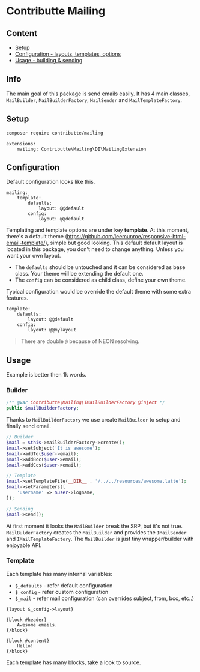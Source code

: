 # Contributte Mailing

## Content

- [Setup](#setup)
- [Configuration - layouts, templates, options](#configuration)
- [Usage - building & sending](#usage)

## Info

The main goal of this package is send emails easily. It has 4 main classes, `MailBuilder`, `MailBuilderFactory`, `MailSender` and `MailTemplateFactory`.

## Setup

```bash
composer require contributte/mailing
```

```neon
extensions:
	mailing: Contributte\Mailing\DI\MailingExtension
```

## Configuration

Default configuration looks like this.

```neon
mailing:
	template:
		defaults:
			layout: @@default
		config:
			layout: @@default
```

Templating and template options are under key **template**. At this moment, there's a default theme (https://github.com/leemunroe/responsive-html-email-template/), simple but good looking.
This default default layout is located in this package, you don't need to change anything. Unless you want your own layout.

- The `defaults` should be untouched and it can be considered as base class. Your theme will be extending the default one.
- The `config` can be considered as child class, define your own theme.

Typical configuration would be override the default theme with some extra features.

```neon
template:
	defaults:
		layout: @@default
	config:
		layout: @@mylayout
```

> There are double `@` because of NEON resolving.

## Usage

Example is better then 1k words.

### Builder

```php
/** @var Contributte\Mailing\IMailBuilderFactory @inject */
public $mailBuilderFactory;
```

Thanks to `MailBuilderFactory` we use create `MailBuilder` to setup and finally send email.

```php
// Builder
$mail = $this->mailBuilderFactory->create();
$mail->setSubject('It is awesome');
$mail->addTo($user->email);
$mail->addBcc($user->email);
$mail->addCcs($user->email);

// Template
$mail->setTemplateFile(__DIR__ . '/../../resources/awesome.latte');
$mail->setParameters([
	'username' => $user->logname,
]);

// Sending
$mail->send();
```

At first moment it looks the `MailBuilder` break the SRP, but it's not true. `MailBulderFactory` creates the `MailBuilder`
and provides the `IMailSender` and `IMailTemplateFactory`. The `MailBuilder` is just tiny wrapper/builder with enjoyable API.

### Template

Each template has many internal variables:

- `$_defaults` - refer default configuration
- `$_config` - refer custom configuration
- `$_mail` - refer mail configuration (can overrides subject, from, bcc, etc..)

```latte
{layout $_config->layout}

{block #header}
    Awesome emails.
{/block}

{block #content}
    Hello!
{/block}
```

Each template has many blocks, take a look to source.

